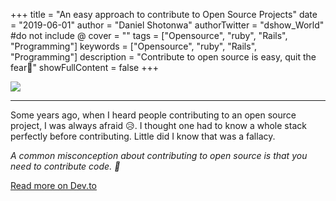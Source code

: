 +++
title = "An easy approach to contribute to Open Source Projects"
date = "2019-06-01"
author = "Daniel Shotonwa"
authorTwitter = "dshow_World" #do not include @
cover = ""
tags = ["Opensource", "ruby", "Rails", "Programming"]
keywords = ["Opensource", "ruby", "Rails", "Programming"]
description = "Contribute to open source is easy, quit the fear👻"
showFullContent = false
+++

![](https://thepracticaldev.s3.amazonaws.com/i/glr9qvx89fwtj0l00n3a.jpg)

---

Some years ago, when I heard people contributing to an open source project, I was always afraid 😥. I thought one had to know a whole stack perfectly before contributing. Little did I know that was a fallacy.

*A common misconception about contributing to open source is that you need to contribute code. 👻*

[Read more on Dev.to](https://dev.to/danielshow/an-easy-approach-to-contribute-to-open-source-1d6i)
